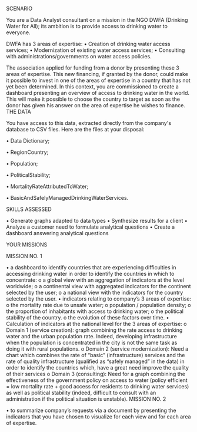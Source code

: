 SCENARIO

You are a Data Analyst consultant on a mission in the NGO DWFA (Drinking Water for All); its ambition is to provide access to drinking water to everyone.

DWFA has 3 areas of expertise:
•	Creation of drinking water access services;
•	Modernization of existing water access services;
•	Consulting with administrations/governments on water access policies.

The association applied for funding from a donor by presenting these 3 areas of expertise. This new financing, if granted by the donor, could make it possible to invest in one of the areas of expertise in a country that has not yet been determined.
In this context, you are commissioned to create a dashboard presenting an overview of access to drinking water in the world. This will make it possible to choose the country to target as soon as the donor has given his answer on the area of expertise he wishes to finance.
THE DATA

You have access to this data, extracted directly from the company's database to CSV files. Here are the files at your disposal:

•	Data Dictionary;

•	RegionCountry;

•	Population;

•	PoliticalStability;

•	MortalityRateAttributedToWater;

•	BasicAndSafelyManagedDrinkingWaterServices.

SKILLS ASSESSED

•	Generate graphs adapted to data types
•	Synthesize results for a client
•	Analyze a customer need to formulate analytical questions
•	Create a dashboard answering analytical questions

YOUR MISSIONS

MISSION NO. 1

•	a dashboard to identify countries that are experiencing difficulties in accessing drinking water in order to identify the countries in which to concentrate:
o	a global view with an aggregation of indicators at the level worldwide;
o	a continental view with aggregated indicators for the continent selected by the user;
o	a national view with the indicators for the country selected by the user.
•	indicators relating to company’s 3 areas of expertise:
o	the mortality rate due to unsafe water;
o	population / population density;
o	the proportion of inhabitants with access to drinking water;
o	the political stability of the country.
o	the evolution of these factors over time.
•	Calculation of indicators at the national level for the 3 areas of expertise:
o	Domain 1 (service creation): graph combining the rate access to drinking water and the urban population rate. Indeed, developing infrastructure when the population is concentrated in the city is not the same task as doing it with rural populations.
o	Domain 2 (service modernization): Need a chart which combines the rate of “basic” (infrastructure) services and the rate of quality infrastructure (qualified as “safely managed” in the data) in order to identify the countries which, have a great need improve the quality of their services
o	Domain 3 (consulting): Need for a graph combining the effectiveness of the government policy on access to water (policy efficient = low mortality rate + good access for residents to drinking water services) as well as political stability (indeed, difficult to consult with an administration if the political situation is unstable).
MISSION NO. 2

•	to summarize company’s requests via a document by presenting the indicators that you have chosen to visualize for each view and for each area of expertise.

